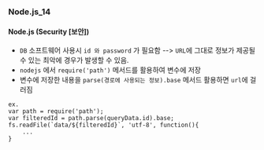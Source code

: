 ### Node.js_14

#### Node.js (Security [보안])
- `DB` 소프트웨어 사용시 `id 와 password` 가 필요함 --> `URL`에 그대로 정보가 제공될 수 있는 최악에 경우가 발생할 수 있음.
- `nodejs` 에서 `require('path')` 메서드를 활용하여 변수에 저장
- 변수에 저장한 내용을 `parse(경로에 사용되는 정보).base` 메서드 활용하면 `url`에 걸러짐
```
ex.
var path = require('path');
var filteredId = path.parse(queryData.id).base;
fs.readFile(`data/${filteredId}`, 'utf-8', function(){
    ...
}
```